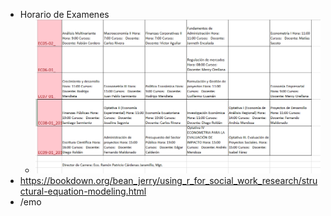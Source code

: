 - Horario de Examenes
	- ![image.png](../assets/image_1643639019380_0.png)
- https://bookdown.org/bean_jerry/using_r_for_social_work_research/structural-equation-modeling.html
- /emo